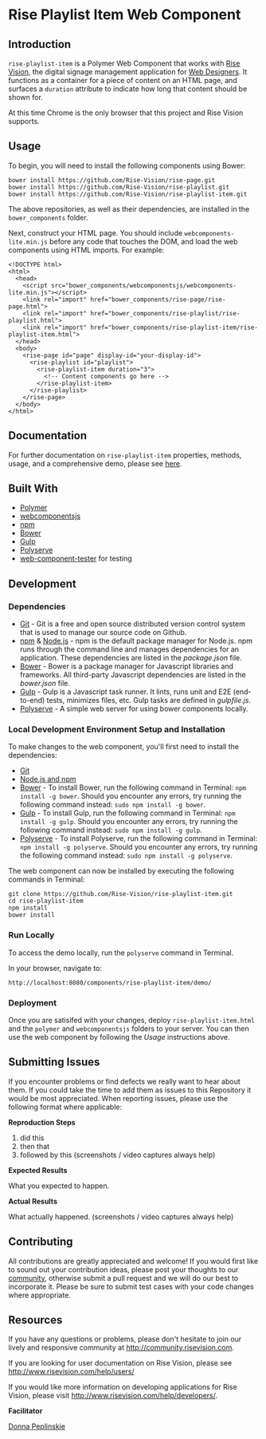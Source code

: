 # Rise Playlist Item Web Component

## Introduction
`rise-playlist-item` is a Polymer Web Component that works with [Rise Vision](https://www.risevision.com/), the digital signage management application for [Web Designers](http://risevision.com/web-designers). It functions as a container for a piece of content on an HTML page, and surfaces a `duration` attribute to indicate how long that content should be shown for.

At this time Chrome is the only browser that this project and Rise Vision supports.

## Usage
To begin, you will need to install the following components using Bower:

```
bower install https://github.com/Rise-Vision/rise-page.git
bower install https://github.com/Rise-Vision/rise-playlist.git
bower install https://github.com/Rise-Vision/rise-playlist-item.git
```

The above repositories, as well as their dependencies, are installed in the `bower_components` folder.

Next, construct your HTML page. You should include `webcomponents-lite.min.js` before any code that touches the DOM, and load the web components using HTML imports. For example:
```
<!DOCTYPE html>
<html>
  <head>
    <script src="bower_components/webcomponentsjs/webcomponents-lite.min.js"></script>
    <link rel="import" href="bower_components/rise-page/rise-page.html">
    <link rel="import" href="bower_components/rise-playlist/rise-playlist.html">
    <link rel="import" href="bower_components/rise-playlist-item/rise-playlist-item.html">
  </head>
  <body>
    <rise-page id="page" display-id="your-display-id">
      <rise-playlist id="playlist">
        <rise-playlist-item duration="3">
          <!-- Content components go here -->
        </rise-playlist-item>
      </rise-playlist>
    </rise-page>
  </body>
</html>
```

## Documentation
For further documentation on `rise-playlist-item` properties, methods, usage, and a comprehensive demo, please see [here](http://rise-vision.github.io/rise-playlist-item).

## Built With
- [Polymer](https://www.polymer-project.org/)
- [webcomponentsjs](https://github.com/webcomponents/webcomponentsjs)
- [npm](https://www.npmjs.org)
- [Bower](http://bower.io/)
- [Gulp](http://gulpjs.com/)
- [Polyserve](https://www.npmjs.com/package/polyserve)
- [web-component-tester](https://github.com/Polymer/web-component-tester) for testing

## Development

### Dependencies
* [Git](http://git-scm.com/) - Git is a free and open source distributed version control system that is used to manage our source code on Github.
* [npm](https://www.npmjs.org/) & [Node.js](http://nodejs.org/) - npm is the default package manager for Node.js. npm runs through the command line and manages dependencies for an application. These dependencies are listed in the _package.json_ file.
* [Bower](http://bower.io/) - Bower is a package manager for Javascript libraries and frameworks. All third-party Javascript dependencies are listed in the _bower.json_ file.
* [Gulp](http://gulpjs.com/) - Gulp is a Javascript task runner. It lints, runs unit and E2E (end-to-end) tests, minimizes files, etc. Gulp tasks are defined in _gulpfile.js_.
* [Polyserve](https://www.npmjs.com/package/polyserve) - A simple web server for using bower components locally.

### Local Development Environment Setup and Installation
To make changes to the web component, you'll first need to install the dependencies:

- [Git](http://git-scm.com/book/en/v2/Getting-Started-Installing-Git)
- [Node.js and npm](http://blog.nodeknockout.com/post/65463770933/how-to-install-node-js-and-npm)
- [Bower](http://bower.io/#install-bower) - To install Bower, run the following command in Terminal: `npm install -g bower`. Should you encounter any errors, try running the following command instead: `sudo npm install -g bower`.
- [Gulp](https://github.com/gulpjs/gulp/blob/master/docs/getting-started.md) - To install Gulp, run the following command in Terminal: `npm install -g gulp`. Should you encounter any errors, try running the following command instead: `sudo npm install -g gulp`.
- [Polyserve](https://www.npmjs.com/package/polyserve) - To install Polyserve, run the following command in Terminal: `npm install -g polyserve`. Should you encounter any errors, try running the following command instead: `sudo npm install -g polyserve`.

The web component can now be installed by executing the following commands in Terminal:
```
git clone https://github.com/Rise-Vision/rise-playlist-item.git
cd rise-playlist-item
npm install
bower install
```

### Run Locally
To access the demo locally, run the `polyserve` command in Terminal.

In your browser, navigate to:
```
http://localhost:8080/components/rise-playlist-item/demo/
```

### Deployment
Once you are satisifed with your changes, deploy `rise-playlist-item.html` and the `polymer` and `webcomponentsjs` folders to your server. You can then use the web component by following the *Usage* instructions above.

## Submitting Issues
If you encounter problems or find defects we really want to hear about them. If you could take the time to add them as issues to this Repository it would be most appreciated. When reporting issues, please use the following format where applicable:

**Reproduction Steps**

1. did this
2. then that
3. followed by this (screenshots / video captures always help)

**Expected Results**

What you expected to happen.

**Actual Results**

What actually happened. (screenshots / video captures always help)

## Contributing
All contributions are greatly appreciated and welcome! If you would first like to sound out your contribution ideas, please post your thoughts to our [community](http://community.risevision.com), otherwise submit a pull request and we will do our best to incorporate it. Please be sure to submit test cases with your code changes where appropriate.

## Resources
If you have any questions or problems, please don't hesitate to join our lively and responsive community at http://community.risevision.com.

If you are looking for user documentation on Rise Vision, please see http://www.risevision.com/help/users/

If you would like more information on developing applications for Rise Vision, please visit http://www.risevision.com/help/developers/.

**Facilitator**

[Donna Peplinskie](https://github.com/donnapep "Donna Peplinskie")
